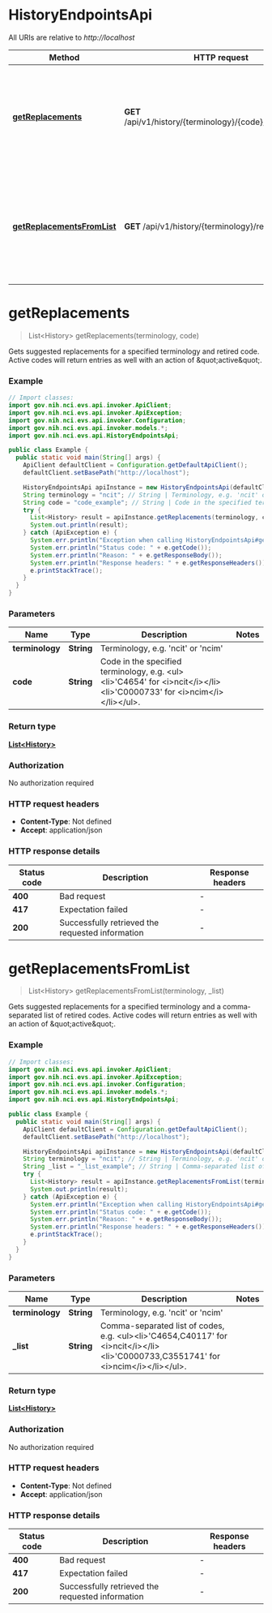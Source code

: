 # HistoryEndpointsApi

All URIs are relative to *http://localhost*

| Method | HTTP request | Description |
|------------- | ------------- | -------------|
| [**getReplacements**](HistoryEndpointsApi.md#getReplacements) | **GET** /api/v1/history/{terminology}/{code}/replacements | Gets suggested replacements for a specified terminology and retired code. Active codes will return entries as well with an action of \&quot;active\&quot;. |
| [**getReplacementsFromList**](HistoryEndpointsApi.md#getReplacementsFromList) | **GET** /api/v1/history/{terminology}/replacements | Gets suggested replacements for a specified terminology and a comma-separated list of retired codes.  Active codes will return entries as well with an action of \&quot;active\&quot;. |


<a id="getReplacements"></a>
# **getReplacements**
> List&lt;History&gt; getReplacements(terminology, code)

Gets suggested replacements for a specified terminology and retired code. Active codes will return entries as well with an action of \&quot;active\&quot;.

### Example
```java
// Import classes:
import gov.nih.nci.evs.api.invoker.ApiClient;
import gov.nih.nci.evs.api.invoker.ApiException;
import gov.nih.nci.evs.api.invoker.Configuration;
import gov.nih.nci.evs.api.invoker.models.*;
import gov.nih.nci.evs.api.HistoryEndpointsApi;

public class Example {
  public static void main(String[] args) {
    ApiClient defaultClient = Configuration.getDefaultApiClient();
    defaultClient.setBasePath("http://localhost");

    HistoryEndpointsApi apiInstance = new HistoryEndpointsApi(defaultClient);
    String terminology = "ncit"; // String | Terminology, e.g. 'ncit' or 'ncim'
    String code = "code_example"; // String | Code in the specified terminology, e.g. <ul><li>'C4654' for <i>ncit</i></li><li>'C0000733' for <i>ncim</i></li></ul>.
    try {
      List<History> result = apiInstance.getReplacements(terminology, code);
      System.out.println(result);
    } catch (ApiException e) {
      System.err.println("Exception when calling HistoryEndpointsApi#getReplacements");
      System.err.println("Status code: " + e.getCode());
      System.err.println("Reason: " + e.getResponseBody());
      System.err.println("Response headers: " + e.getResponseHeaders());
      e.printStackTrace();
    }
  }
}
```

### Parameters

| Name | Type | Description  | Notes |
|------------- | ------------- | ------------- | -------------|
| **terminology** | **String**| Terminology, e.g. &#39;ncit&#39; or &#39;ncim&#39; | |
| **code** | **String**| Code in the specified terminology, e.g. &lt;ul&gt;&lt;li&gt;&#39;C4654&#39; for &lt;i&gt;ncit&lt;/i&gt;&lt;/li&gt;&lt;li&gt;&#39;C0000733&#39; for &lt;i&gt;ncim&lt;/i&gt;&lt;/li&gt;&lt;/ul&gt;. | |

### Return type

[**List&lt;History&gt;**](History.md)

### Authorization

No authorization required

### HTTP request headers

 - **Content-Type**: Not defined
 - **Accept**: application/json

### HTTP response details
| Status code | Description | Response headers |
|-------------|-------------|------------------|
| **400** | Bad request |  -  |
| **417** | Expectation failed |  -  |
| **200** | Successfully retrieved the requested information |  -  |

<a id="getReplacementsFromList"></a>
# **getReplacementsFromList**
> List&lt;History&gt; getReplacementsFromList(terminology, _list)

Gets suggested replacements for a specified terminology and a comma-separated list of retired codes.  Active codes will return entries as well with an action of \&quot;active\&quot;.

### Example
```java
// Import classes:
import gov.nih.nci.evs.api.invoker.ApiClient;
import gov.nih.nci.evs.api.invoker.ApiException;
import gov.nih.nci.evs.api.invoker.Configuration;
import gov.nih.nci.evs.api.invoker.models.*;
import gov.nih.nci.evs.api.HistoryEndpointsApi;

public class Example {
  public static void main(String[] args) {
    ApiClient defaultClient = Configuration.getDefaultApiClient();
    defaultClient.setBasePath("http://localhost");

    HistoryEndpointsApi apiInstance = new HistoryEndpointsApi(defaultClient);
    String terminology = "ncit"; // String | Terminology, e.g. 'ncit' or 'ncim'
    String _list = "_list_example"; // String | Comma-separated list of codes, e.g. <ul><li>'C4654,C40117' for <i>ncit</i></li><li>'C0000733,C3551741' for <i>ncim</i></li></ul>.
    try {
      List<History> result = apiInstance.getReplacementsFromList(terminology, _list);
      System.out.println(result);
    } catch (ApiException e) {
      System.err.println("Exception when calling HistoryEndpointsApi#getReplacementsFromList");
      System.err.println("Status code: " + e.getCode());
      System.err.println("Reason: " + e.getResponseBody());
      System.err.println("Response headers: " + e.getResponseHeaders());
      e.printStackTrace();
    }
  }
}
```

### Parameters

| Name | Type | Description  | Notes |
|------------- | ------------- | ------------- | -------------|
| **terminology** | **String**| Terminology, e.g. &#39;ncit&#39; or &#39;ncim&#39; | |
| **_list** | **String**| Comma-separated list of codes, e.g. &lt;ul&gt;&lt;li&gt;&#39;C4654,C40117&#39; for &lt;i&gt;ncit&lt;/i&gt;&lt;/li&gt;&lt;li&gt;&#39;C0000733,C3551741&#39; for &lt;i&gt;ncim&lt;/i&gt;&lt;/li&gt;&lt;/ul&gt;. | |

### Return type

[**List&lt;History&gt;**](History.md)

### Authorization

No authorization required

### HTTP request headers

 - **Content-Type**: Not defined
 - **Accept**: application/json

### HTTP response details
| Status code | Description | Response headers |
|-------------|-------------|------------------|
| **400** | Bad request |  -  |
| **417** | Expectation failed |  -  |
| **200** | Successfully retrieved the requested information |  -  |

